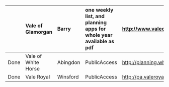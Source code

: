 |  | **Vale of Glamorgan** | Barry | one weekly list, and planning apps for whole year available as pdf | http://www.valeofglamorgan.gov.uk/living/planning/planning_applications/applications_register.aspx |
|:-|:----------------------|:------|:-------------------------------------------------------------------|:---------------------------------------------------------------------------------------------------|
| Done  | Vale of White Horse   | Abingdon | PublicAccess                                                       | http://planning.whitehorsedc.gov.uk/publicaccess/mapping/map/map_detailview.aspx                   |
| Done | Vale Royal            | Winsford | PublicAccess                                                       | http://pa.valeroyal.gov.uk/publicaccess/default.aspx                                               |